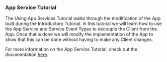 ### App Service Tutorial

The Using App Services Tutorial walks through the modification of the App built during the Introductory Tutorial.  In this tutorial we will learn how to use the App Service and Service Event Types to decouple the Client from the App.  Once that is done we will modify the implementation of the App to show that this can be done without having to make any Client changes.

For more information on the App Service Tutorial, check out the documentation [here](/docs/system/tutorials/appservices.md).

